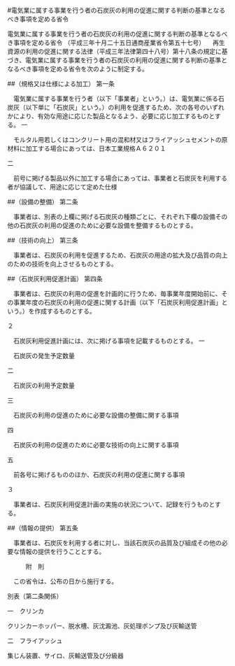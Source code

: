#電気業に属する事業を行う者の石炭灰の利用の促進に関する判断の基準となるべき事項を定める省令



電気業に属する事業を行う者の石炭灰の利用の促進に関する判断の基準となるべき事項を定める省令
（平成三年十月二十五日通商産業省令第五十七号）
　再生資源の利用の促進に関する法律（平成三年法律第四十八号）第十八条の規定に基づき、電気業に属する事業を行う者の石炭灰の利用の促進に関する判断の基準となるべき事項を定める省令を次のように制定する。

##（規格又は仕様による加工）
第一条

　電気業に属する事業を行う者（以下「事業者」という。）は、電気業に係る石炭灰（以下単に「石炭灰」という。）の利用を促進するため、次の各号のいずれかにより、有効な用途に応じた製品となるよう、必要に応じ加工するものとする。
一

　モルタル用若しくはコンクリート用の混和材又はフライアッシュセメントの原材料に加工する場合にあっては、日本工業規格Ａ６２０１

二

　前号に掲げる製品以外に加工する場合にあっては、事業者と石炭灰を利用する者が協議して、用途に応じて定めた仕様




##（設備の整備）
第二条

　事業者は、別表の上欄に掲げる石炭灰の種類ごとに、それぞれ下欄の設備その他の石炭灰の利用の促進のために必要な設備を整備するものとする。



##（技術の向上）
第三条

　事業者は、石炭灰の利用を促進するため、石炭灰の用途の拡大及び品質の向上のための技術を向上させるものとする。



##（石炭灰利用促進計画）
第四条

　事業者は、石炭灰の利用の促進を計画的に行うため、毎事業年度開始前に、その事業年度の石炭灰の利用の促進に関する計画（以下「石炭灰利用促進計画」という。）を作成するものとする。

２

　石炭灰利用促進計画には、次に掲げる事項を記載するものとする。
一

　石炭灰の発生予定数量

二

　石炭灰の利用予定数量

三

　石炭灰の利用の促進のために必要な設備の整備に関する事項

四

　石炭灰の利用の促進のために必要な技術の向上に関する事項

五

　前各号に掲げるもののほか、石炭灰の利用の促進に関する事項


３

　事業者は、石炭灰利用促進計画の実施の状況について、記録を行うものとする。



##（情報の提供）
第五条

　事業者は、石炭灰を利用する者に対し、当該石炭灰の品質及び組成その他の必要な情報の提供を行うこととする。




　　　附　則


　この省令は、公布の日から施行する。


別表（第二条関係）




一　クリンカ

クリンカーホッパー、脱水槽、灰沈澱池、灰処理ポンプ及び灰輸送管




二　フライアッシュ

集じん装置、サイロ、灰輸送管及び分級器







